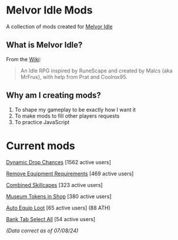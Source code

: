 # Melvor Idle Mods
A collection of mods created for [Melvor Idle](https://melvoridle.com/)

## What is Melvor Idle?
From the [Wiki](https://wiki.melvoridle.com/w/Main_Page):
>An Idle RPG inspired by RuneScape and created by Malcs (aka MrFrux), with help from Prat and Coolrox95.

## Why am I creating mods?
1. To shape my gameplay to be exactly how I want it
2. To make mods to fill other players requests
3. To practice JavaScript

# Current mods
[Dynamic Drop Chances](https://mod.io/g/melvoridle/m/dynamic-drop-chances)
[1562 active users]

[Remove Equipment Requirements](https://mod.io/g/melvoridle/m/remove-equipment-requirements)
[469 active users]

[Combined Skillcapes](https://mod.io/g/melvoridle/m/combined-skillcapes)
[323 active users]

[Museum Tokens in Shop](https://mod.io/g/melvoridle/m/museum-tokens-in-shop)
[380 active users]

[Auto Equip Loot](https://mod.io/g/melvoridle/m/auto-equip-loot)
[65 active users] (88 ATH)

[Bank Tab Select All](https://mod.io/g/melvoridle/m/bank-tab-select-all)
[54 active users]

*(Data correct as of 07/08/24)*